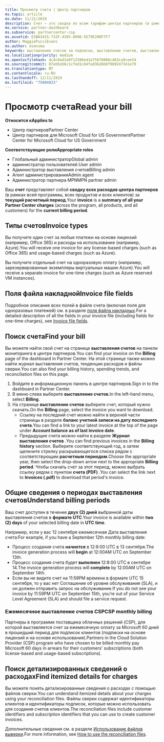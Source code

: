 ```yaml
---
title: Просмотр счета | Центр партнеров
ms.topic: article
ms.date: 11/21/2019
description: Счет — это сводка по всем тарифам центра партнеров (в рамках программы, продуктов и клиентов) за текущий месячный период.
ms.service: partner-dashboard
ms.subservice: partnercenter-csp
ms.assetid: E1BA3415-732F-4385-8996-5E79E200F7F7
author: MaggiePucciEvans
ms.author: evansma
keywords: выставление счетов за подписки, выставление счетов, выставления счетов в центре партнеров, просмотр счета, счет, счет центра партнеров, счет CSP, где мой счет?
ms.localizationpriority: medium
ms.openlocfilehash: dc4c8ad1e0f12586ed1e75670806c463ca9cee54
ms.sourcegitcommit: 07eb5eb6c1cfed1c84fad3626b8f989247341e70
ms.translationtype: MT
ms.contentlocale: ru-RU
ms.lasthandoff: 12/11/2019
ms.locfileid: "75004833"
---
```

# <a name="read-your-bill"></a><span data-ttu-id="51928-104">Просмотр счета</span><span class="sxs-lookup"><span data-stu-id="51928-104">Read your bill</span></span>

<span data-ttu-id="51928-105">**Относится к**</span><span class="sxs-lookup"><span data-stu-id="51928-105">**Applies to**</span></span>

- <span data-ttu-id="51928-106">Центр партнеров</span><span class="sxs-lookup"><span data-stu-id="51928-106">Partner Center</span></span>
- <span data-ttu-id="51928-107">Центр партнеров для Microsoft Cloud for US Government</span><span class="sxs-lookup"><span data-stu-id="51928-107">Partner Center for Microsoft Cloud for US Government</span></span>

<span data-ttu-id="51928-108">**Соответствующие роли**</span><span class="sxs-lookup"><span data-stu-id="51928-108">**Appropriate roles**</span></span>
-   <span data-ttu-id="51928-109">Глобальный администратор</span><span class="sxs-lookup"><span data-stu-id="51928-109">Global admin</span></span>
-   <span data-ttu-id="51928-110">администратор пользователей.</span><span class="sxs-lookup"><span data-stu-id="51928-110">User admin</span></span>
-   <span data-ttu-id="51928-111">Администратор выставления счетов</span><span class="sxs-lookup"><span data-stu-id="51928-111">Billing admin</span></span>
-   <span data-ttu-id="51928-112">Агент администрирования</span><span class="sxs-lookup"><span data-stu-id="51928-112">Admin agent</span></span>
-   <span data-ttu-id="51928-113">Администратор партнера MPN</span><span class="sxs-lookup"><span data-stu-id="51928-113">MPN partner admin</span></span>

<span data-ttu-id="51928-114">Ваш **счет** представляет собой **сводку всех расходов центра партнеров** (в рамках всей программы, всех продуктов и всех клиентов) за **текущий расчетный период**.</span><span class="sxs-lookup"><span data-stu-id="51928-114">Your **invoice** is a **summary of all your Partner Center charges** (across the program, all products, and all customers) for the **current billing period**.</span></span>

## <a name="invoice-types"></a><span data-ttu-id="51928-115">Типы счетов</span><span class="sxs-lookup"><span data-stu-id="51928-115">Invoice types</span></span>

<span data-ttu-id="51928-116">Вы получите один счет за любые платежи на основе лицензий (например, Office 365) и расходы на использование (например, Azure).</span><span class="sxs-lookup"><span data-stu-id="51928-116">You will receive one invoice for any license-based charges (such as Office 365) and usage-based charges (such as Azure).</span></span>

<span data-ttu-id="51928-117">Вы получите отдельный счет на одноразовую оплату (например, зарезервированные экземпляры виртуальных машин Azure).</span><span class="sxs-lookup"><span data-stu-id="51928-117">You will receive a separate invoice for one-time charges (such as Azure reserved VM instances).</span></span>

## <a name="invoice-file-fields"></a><span data-ttu-id="51928-118">Поля файла накладной</span><span class="sxs-lookup"><span data-stu-id="51928-118">Invoice file fields</span></span>

<span data-ttu-id="51928-119">Подробное описание всех полей в файле счета (включая поля для одноразовых платежей) см. в разделе [поля файла накладных](invoice-file.md).</span><span class="sxs-lookup"><span data-stu-id="51928-119">For a detailed description of all the fields in your invoice file (including fields for one-time charges), see [Invoice file fields](invoice-file.md).</span></span>

## <a name="find-your-bill"></a><span data-ttu-id="51928-120">Поиск счета</span><span class="sxs-lookup"><span data-stu-id="51928-120">Find your bill</span></span>

<span data-ttu-id="51928-121">Вы можете найти свой счет на странице **выставления счетов** на панели мониторинга в центре партнеров.</span><span class="sxs-lookup"><span data-stu-id="51928-121">You can find your invoice on the **Billing** page of the dashboard in Partner Center.</span></span> <span data-ttu-id="51928-122">На этой странице также можно найти журнал выставления счетов, тенденции расходов и файлы сверки.</span><span class="sxs-lookup"><span data-stu-id="51928-122">You can also find your billing history, spending trends, and reconciliation files on this page.</span></span>

1. <span data-ttu-id="51928-123">Войдите в информационную панель в центре партнеров.</span><span class="sxs-lookup"><span data-stu-id="51928-123">Sign in to the dashboard in Partner Center.</span></span>
2. <span data-ttu-id="51928-124">В меню слева выберите **выставление счетов**.</span><span class="sxs-lookup"><span data-stu-id="51928-124">In the left-hand menu, select **Billing**.</span></span>
3. <span data-ttu-id="51928-125">На странице **выставление счетов** выберите счет, который нужно скачать.</span><span class="sxs-lookup"><span data-stu-id="51928-125">On the **Billing** page, select the invoice you want to download.</span></span>
    - <span data-ttu-id="51928-126">Ссылку на последний счет можно найти в верхней части страницы в разделе **баланс учетной записи на дату последнего счета**.</span><span class="sxs-lookup"><span data-stu-id="51928-126">You can find a link to your latest invoice at the top of the page under **Account balance as of last invoice date**.</span></span>
    - <span data-ttu-id="51928-127">Предыдущие счета можно найти в разделе **Журнал выставления счетов** .</span><span class="sxs-lookup"><span data-stu-id="51928-127">You can find previous invoices in the **Billing history** section.</span></span> <span data-ttu-id="51928-128">Выберите соответствующий год, а затем щелкните стрелку раскрывающегося списка рядом с соответствующим **расчетным периодом**.</span><span class="sxs-lookup"><span data-stu-id="51928-128">Choose the appropriate year, then select the drop-down arrow next to the appropriate **Billing period**.</span></span> <span data-ttu-id="51928-129">Чтобы скачать счет за этот период, можно выбрать ссылку рядом с пунктом **счета (PDF)** .</span><span class="sxs-lookup"><span data-stu-id="51928-129">You can select the link next to **Invoices (.pdf)** to download that period's invoice.</span></span>

## <a name="understand-billing-periods"></a><span data-ttu-id="51928-130">Общие сведения о периодах выставления счетов</span><span class="sxs-lookup"><span data-stu-id="51928-130">Understand billing periods</span></span>

<span data-ttu-id="51928-131">Ваш счет доступен в течение **двух (2) дней** выбранной даты выставления счетов в **формате UTC**.</span><span class="sxs-lookup"><span data-stu-id="51928-131">Your invoice is available within **two (2) days** of your selected billing date in **UTC time**.</span></span>

<span data-ttu-id="51928-132">Например, если у вас 12 сентября ежемесячная Дата выставления счета:</span><span class="sxs-lookup"><span data-stu-id="51928-132">For example, if you have a September 12th monthly billing date:</span></span>

- <span data-ttu-id="51928-133">Процесс создания счета **начнется** в 12:8:00 UTC в 13 сентября.</span><span class="sxs-lookup"><span data-stu-id="51928-133">The invoice generation process will **begin** at 12:00AM UTC on September 13th.</span></span>
- <span data-ttu-id="51928-134">Процесс создания счета будет **выполнен** 12:8:00 UTC в сентябре 14.</span><span class="sxs-lookup"><span data-stu-id="51928-134">The invoice generation process will **complete** by 12:00AM UTC on September 14th.</span></span>
- <span data-ttu-id="51928-135">Если вы не видите счет на 11:59PM времени в формате UTC 15 сентября, то у вас нет Соглашение об уровне обслуживания (SLA), и он должен отправить запрос на обслуживание.</span><span class="sxs-lookup"><span data-stu-id="51928-135">If you do not see your invoice by 11:59PM UTC on September 15th, you’re out of your Service Level Agreement (SLA) and should file a service request.</span></span>

### <a name="csp-monthly-billing"></a><span data-ttu-id="51928-136">Ежемесячное выставление счетов CSP</span><span class="sxs-lookup"><span data-stu-id="51928-136">CSP monthly billing</span></span>

<span data-ttu-id="51928-137">Партнеры в программе поставщика облачных решений (CSP), для которой выставляется счет за ежемесячную оплату за Microsoft 60 дней в прошедший период для подписок клиентов (подписки на основе лицензий и на основе использования).</span><span class="sxs-lookup"><span data-stu-id="51928-137">Partners in the Cloud Solution Provider (CSP) program who have chosen to be billed monthly pay Microsoft 60 days in arrears for their customers' subscriptions (both license-based and usage-based subscriptions).</span></span>

## <a name="find-itemized-details-for-charges"></a><span data-ttu-id="51928-138">Поиск детализированных сведений о расходах</span><span class="sxs-lookup"><span data-stu-id="51928-138">Find itemized details for charges</span></span>

<span data-ttu-id="51928-139">Вы можете понять детализированные сведения о расходах с помощью файлов сверки.</span><span class="sxs-lookup"><span data-stu-id="51928-139">You can understand itemized details about your charges using your reconciliation files.</span></span> <span data-ttu-id="51928-140">Файлы сверки содержат идентификаторы клиентов и идентификаторы подписок, которые можно использовать для создания счетов клиентов.</span><span class="sxs-lookup"><span data-stu-id="51928-140">The reconciliation files include customer identifiers and subscription identifiers that you can use to create customer invoices.</span></span>

<span data-ttu-id="51928-141">Дополнительные сведения см. в разделе [Использование файлов выверки](use-the-reconciliation-files.md).</span><span class="sxs-lookup"><span data-stu-id="51928-141">For more information, see [How to use the reconciliation files](use-the-reconciliation-files.md).</span></span>
